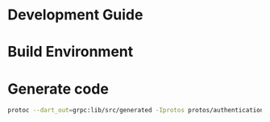 Development Guide
===============================
<!-- TODO: Write this -->

# Build Environment

# Generate code

```bash
protoc --dart_out=grpc:lib/src/generated -Iprotos protos/authentication.proto
```
